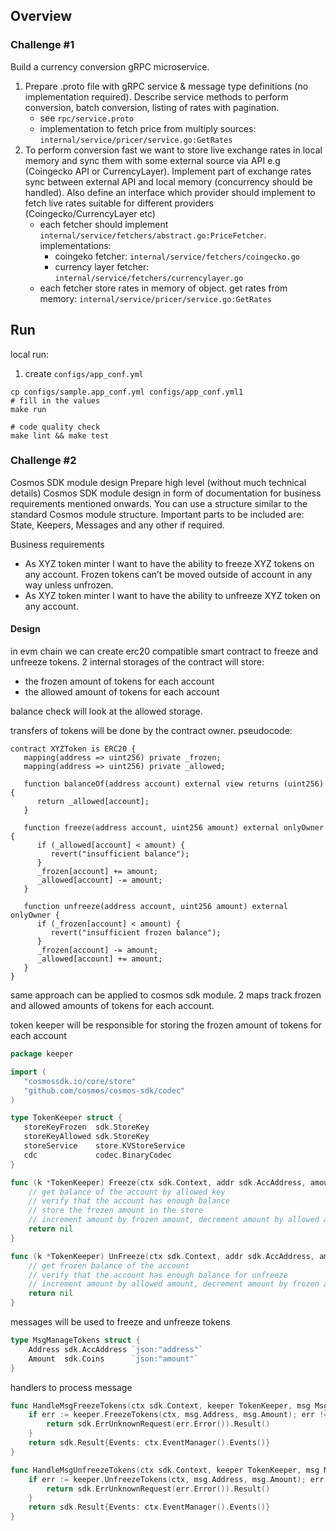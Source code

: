## Overview
### Challenge #1 
Build a currency conversion gRPC microservice.
1. Prepare .proto file with gRPC service & message type definitions (no implementation
   required). Describe service methods to perform conversion, batch conversion, listing
   of rates with pagination.
   * see `rpc/service.proto`
   * implementation to fetch price from multiply sources: `internal/service/pricer/service.go:GetRates`
2. To perform conversion fast we want to store live exchange rates in local memory and
   sync them with some external source via API e.g (Coingecko API or CurrencyLayer).
   Implement part of exchange rates sync between external API and local memory
   (concurrency should be handled). Also define an interface which provider should
   implement to fetch live rates suitable for different providers
   (Coingecko/CurrencyLayer etc)
   * each fetcher should implement `internal/service/fetchers/abstract.go:PriceFetcher`. implementations:
     * coingeko fetcher: `internal/service/fetchers/coingecko.go`
     * currency layer fetcher: `internal/service/fetchers/currencylayer.go`
   * each fetcher store rates in memory of object. get rates from memory: `internal/service/pricer/service.go:GetRates`

## Run
local run:
1. create `configs/app_conf.yml`
```shell
cp configs/sample.app_conf.yml configs/app_conf.yml1
# fill in the values
make run

# code quality check 
make lint && make test
```

### Challenge #2 
Cosmos SDK module design
Prepare high level (without much technical details) Cosmos SDK module design in form of
documentation for business requirements mentioned onwards. You can use a structure similar
to the standard Cosmos module structure. Important parts to be included are: State, Keepers,
Messages and any other if required.

Business requirements
* As XYZ token minter I want to have the ability to freeze XYZ tokens on any account.
Frozen tokens can’t be moved outside of account in any way unless unfrozen.
* As XYZ token minter I want to have the ability to unfreeze XYZ token on any
account.

#### Design
in evm chain we can create erc20 compatible smart contract to freeze and unfreeze tokens. 
2 internal storages of the contract will store:
* the frozen amount of tokens for each account
* the allowed amount of tokens for each account

balance check will look at the allowed storage.

transfers of tokens will be done by the contract owner. pseudocode:
```solidity
contract XYZToken is ERC20 {
   mapping(address => uint256) private _frozen;
   mapping(address => uint256) private _allowed;

   function balanceOf(address account) external view returns (uint256) {
      return _allowed[account];
   }
   
   function freeze(address account, uint256 amount) external onlyOwner {
      if (_allowed[account] < amount) {
         revert("insufficient balance");
      }
      _frozen[account] += amount;
      _allowed[account] -= amount;
   }

   function unfreeze(address account, uint256 amount) external onlyOwner {
      if (_frozen[account] < amount) {
         revert("insufficient frozen balance");
      }
      _frozen[account] -= amount;
      _allowed[account] += amount;
   }
}
```
same approach can be applied to cosmos sdk module. 2 maps track frozen and allowed amounts of tokens for each account. 

token keeper will be responsible for storing the frozen amount of tokens for each account
```go
package keeper

import (
   "cosmossdk.io/core/store"
   "github.com/cosmos/cosmos-sdk/codec"
)

type TokenKeeper struct {
   storeKeyFrozen  sdk.StoreKey
   storeKeyAllowed sdk.StoreKey
   storeService    store.KVStoreService
   cdc             codec.BinaryCodec
}

func (k *TokenKeeper) Freeze(ctx sdk.Context, addr sdk.AccAddress, amount sdk.Coin) error {
	// get balance of the account by allowed key
	// verify that the account has enough balance
	// store the frozen amount in the store
	// increment amount by frozen amount, decrement amount by allowed amount
	return nil
}

func (k *TokenKeeper) UnFreeze(ctx sdk.Context, addr sdk.AccAddress, amount sdk.Coin) error {
	// get frozen balance of the account
	// verify that the account has enough balance for unfreeze
	// increment amount by allowed amount, decrement amount by frozen amount
	return nil
}
```

messages will be used to freeze and unfreeze tokens
```go
type MsgManageTokens struct {
	Address sdk.AccAddress `json:"address"`
	Amount  sdk.Coins      `json:"amount"`
}
```

handlers to process message
```go
func HandleMsgFreezeTokens(ctx sdk.Context, keeper TokenKeeper, msg MsgManageTokens) sdk.Result {
    if err := keeper.FreezeTokens(ctx, msg.Address, msg.Amount); err != nil {
        return sdk.ErrUnknownRequest(err.Error()).Result()
    }
    return sdk.Result{Events: ctx.EventManager().Events()}
}

func HandleMsgUnfreezeTokens(ctx sdk.Context, keeper TokenKeeper, msg MsgManageTokens) sdk.Result {
    if err := keeper.UnfreezeTokens(ctx, msg.Address, msg.Amount); err != nil {
        return sdk.ErrUnknownRequest(err.Error()).Result()
    }
    return sdk.Result{Events: ctx.EventManager().Events()}
}
```